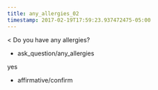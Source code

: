 ```yaml
---
title: any_allergies_02
timestamp: 2017-02-19T17:59:23.937472475-05:00
---
```


< Do you have any allergies?
* ask_question/any_allergies

yes
* affirmative/confirm
